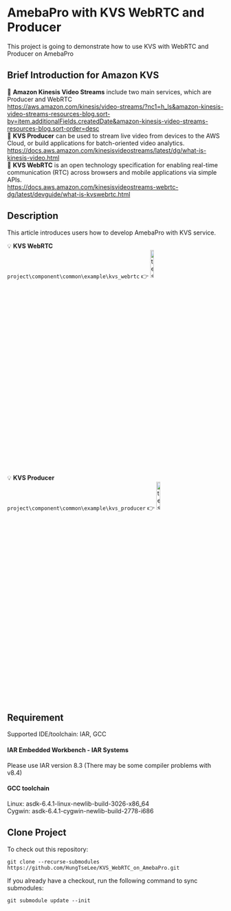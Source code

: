 ﻿# AmebaPro with KVS WebRTC and Producer
This project is going to demonstrate how to use KVS with WebRTC and Producer on AmebaPro  

## Brief Introduction for Amazon KVS  
:blue_book: **Amazon Kinesis Video Streams** include two main services, which are Producer and WebRTC  
https://aws.amazon.com/kinesis/video-streams/?nc1=h_ls&amazon-kinesis-video-streams-resources-blog.sort-by=item.additionalFields.createdDate&amazon-kinesis-video-streams-resources-blog.sort-order=desc  
:blue_book: **KVS Producer** can be used to stream live video from devices to the AWS Cloud, or build applications for batch-oriented video analytics.  
https://docs.aws.amazon.com/kinesisvideostreams/latest/dg/what-is-kinesis-video.html  
:blue_book: **KVS WebRTC** is an open technology specification for enabling real-time communication (RTC) across browsers and mobile applications via simple APIs.  
https://docs.aws.amazon.com/kinesisvideostreams-webrtc-dg/latest/devguide/what-is-kvswebrtc.html  


## Description  
This article introduces users how to develop AmebaPro with KVS service.  

:bulb: **KVS WebRTC**  
`project\component\common\example\kvs_webrtc` :point_right: 
<a href="https://github.com/HungTseLee/KVS_WebRTC_on_AmebaPro/blob/main/AmebaPro_Amazon_KVS_WebRTC_Getting_Started_Guide_v1.0.pdf">
  <img src="https://img.shields.io/badge/-Getting%20Started-green" alt="test image size" height="13%" width="13%"/>
</a>  
  
:bulb: **KVS Producer**  
`project\component\common\example\kvs_producer` :point_right: 
<a href="https://github.com/HungTseLee/KVS_WebRTC_on_AmebaPro/blob/main/AmebaPro_Amazon_KVS_Producer_Getting_Started_Guide_v1.0.pdf">
  <img src="https://img.shields.io/badge/-Getting%20Started-green" alt="test image size" height="13%" width="13%"/>
</a>  


## Requirement
Supported IDE/toolchain: IAR, GCC
#### IAR Embedded Workbench - IAR Systems  
Please use IAR version 8.3 (There may be some compiler problems with v8.4)  
#### GCC toolchain
Linux: asdk-6.4.1-linux-newlib-build-3026-x86_64  
Cygwin: asdk-6.4.1-cygwin-newlib-build-2778-i686  


## Clone Project  
To check out this repository:  

```
git clone --recurse-submodules https://github.com/HungTseLee/KVS_WebRTC_on_AmebaPro.git
```

If you already have a checkout, run the following command to sync submodules:

```
git submodule update --init
```
